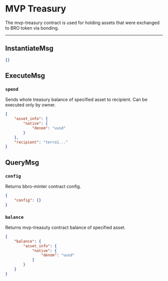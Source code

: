 # MVP Treasury

The mvp-treasury contract is used for holding assets that were exchanged to BRO token
via bonding.

---

## InstantiateMsg

```json
{}
```

## ExecuteMsg

### `spend`

Sends whole treasury balance of specified asset to recipient.
Can be executed only by owner.

```json
{
    "asset_info": {
        "native": {
            "denom": "uusd"
        }
    },
    "recipient": "terra1..."
}
```

## QueryMsg

### `config`

Returns bbro-minter contract config.

```json
{
    "config": {}
}
```

### `balance`

Returns mvp-treasuty contract balance of specified asset.

```json
{
    "balance": {
        "asset_info": {
            "native": {
                "denom": "uusd"
            }
        }
    }
}
```
